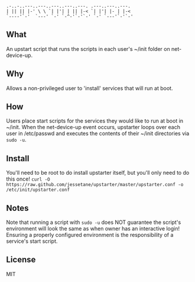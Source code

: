 ```
.-..-..---..---..---..---..---. .---..---..---. 
| || || |-' \ \ `| |'| | || |-< `| |'| |- | |-< 
`----'`-'  `---' `-' `-^-'`-'`-' `-' `---'`-'`-'
```
## What
An upstart script that runs the scripts in each user's ~/init folder on net-device-up.

## Why
Allows a non-privileged user to 'install' services that will run at boot.

## How
Users place start scripts for the services they would like to run at boot in ~/init. When the net-device-up event occurs, upstarter loops over each user in /etc/passwd and executes the contents of their ~/init directories via `sudo -u`.

## Install
You'll need to be root to do install upstarter itself, but you'll only need to do this once!
`curl -O https://raw.github.com/jessetane/upstarter/master/upstarter.conf -o /etc/init/upstarter.conf`

## Notes
Note that running a script with `sudo -u` does NOT guarantee the script's environment will look the same as when owner has an interactive login! Ensuring a properly configured environment is the responsibility of a service's start script.

## License
MIT
